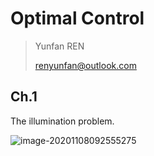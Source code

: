 # Optimal Control

> Yunfan REN
>
> renyunfan@outlook.com 

## Ch.1

The illumination problem.

![image-20201108092555275](https://kevin-1257631984.cos.ap-guangzhou.myqcloud.com/img/image-20201108092555275.png)

